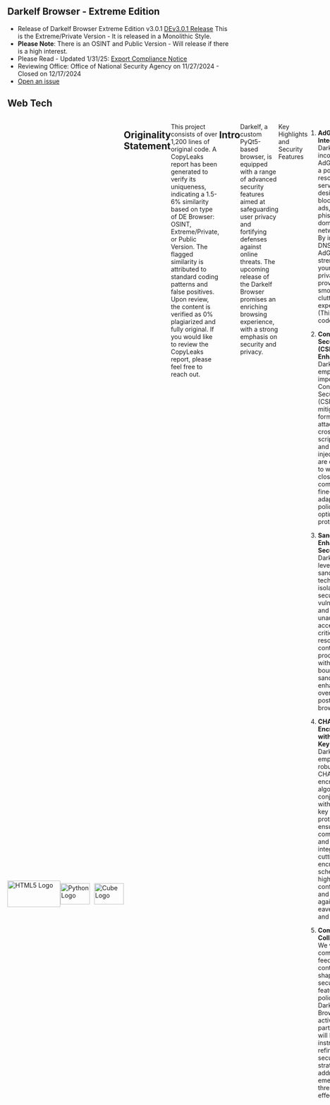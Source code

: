 ## Darkelf Browser - Extreme Edition 
- Release of Darkelf Browser Extreme Edition v3.0.1 [DEv3.0.1 Release](https://github.com/Darkelf2024/Darkelf-Browser/blob/main/Darkelf%20Extreme.py) This is the Extreme/Private Version - It is released in a Monolithic Style.
- **Please Note**: There is an OSINT and Public Version - Will release if there is a high interest.
- Please Read - Updated 1/31/25: [Export Compliance Notice](ExportComplianceNotice.md)
- Reviewing Office: Office of National Security Agency on 11/27/2024 - Closed on 12/17/2024
- [Open an issue](https://github.com/Darkelf2024/Darkelf-Browser/issues)


## Web Tech
<div style="display: flex;">

<div style="display:flex; align-items:center;">
    <img src="https://www.freepnglogos.com/uploads/html5-logo-png/html5-logo-devextreme-multi-purpose-controls-html-javascript-3.png" width="120" height="60" alt="HTML5 Logo">
    <img src="https://s3.dualstack.us-east-2.amazonaws.com/pythondotorg-assets/media/community/logos/python-logo-only.png" alt="Python Logo" style="width:67px; height:48px; margin-right:10px;">
    <img src="https://pypi.org/static/images/white-cube.2351a86c.svg" width="67" height="48" alt="Cube Logo">
</div>

## Originality Statement
This project consists of over 1,200 lines of original code. A CopyLeaks report has been generated to verify its uniqueness, indicating a 1.5-6% similarity based on type of DE Browser: OSINT, Extreme/Private, or Public Version. The flagged similarity is attributed to standard coding patterns and false positives. Upon review, the content is verified as 0% plagiarized and fully original.
If you would like to review the CopyLeaks report, please feel free to reach out.

## Intro

Darkelf, a custom PyQt5-based browser, is equipped with a range of advanced security features aimed at safeguarding user privacy and fortifying defenses against online threats. The upcoming release of the Darkelf Browser promises an enriching browsing experience, with a strong emphasis on security and privacy.

Key Highlights and Security Features
1. **AdGuard DNS Integration:** Darkelf Browser incorporates AdGuard DNS, a powerful DNS resolution service designed to block trackers, ads, and phishing domains at the network level. By intercepting DNS requests, AdGuard DNS strengthens your browsing privacy while providing a smoother and clutter-free experience. (This is in the codebase)

2. **Content Security Policy (CSP) Enhancements:** Darkelf Browser emphasizes the importance of Content Security Policy (CSP) to mitigate various forms of attacks such as cross-site scripting (XSS) and data injection. We are committed to working closely with the community to fine-tune and adapt the CSP policies for optimal protection.

3. **Sandboxing for Enhanced Security:** Darkelf Browser leverages sandboxing techniques to isolate potential security vulnerabilities and prevent unauthorized access to critical system resources. By containing processes within secure boundaries, sandboxing enhances the overall security posture of the browser.

4. **CHACHA20 Encryption with x25519 Key Exchange:** Darkelf Browser employs the robust CHACHA20 encryption algorithm in conjunction with the x25519 key exchange protocol to ensure secure communication and data integrity. This cutting-edge encryption scheme offers a high level of confidentiality and protection against eavesdropping and tampering.

5. **Community Collaboration:** We value community feedback and contributions in shaping the security features and policies of Darkelf Browser. Your active participation will be instrumental in refining our security strategies and addressing emerging threats effectively.

As we prepare for the imminent release of Darkelf Browser, our team is dedicated to delivering a secure and privacy-focused browsing environment that empowers users to explore the web with confidence. Stay tuned for updates and join us in our mission to create a safer online ecosystem for all users.

## Table of Contents
- [Attribution](Attribution.md)
- [BrowserAudit](BrowserAudit.md)
- [Encryption](Encryption.md)
- [Overview](Overview.md)
- [QSettings](QSettings.md)
- [LICENSE](LICENSE)
- [Copyright](Copyright.md)
- [Darkelf vs Tor](DarkelfvTor.md)
- [Darkelf Installation Guide](DarkelfInstallationGuide.md)
- [OSINT Resources](https://github.com/Darkelf2024/Darkelf-Browser/blob/main/OSINT%20Resources.md)
- [No JavaScript Websites](NoJavaScriptWebsites.md)
- [FAQ](FAQ.md)

## Systems
- MAC OS - Ready
- Linux - Ready
- Windows - Ready

## Variations/Types
- Darkelf Private - Extreme Privacy
- Darkelf Browser: OSINT & Public Version on stanby - Released if interested 
- Each Browser/Type - Can be modified within the python code
- Pick a style

## Modify Settings 
Users can modify and tweak these settings in the codebase 

- True = Enabled 
- False = Disabled 

1. [Sandbox Settings](https://github.com/Darkelf2024/Darkelf-Browser/blob/main/Sandbox%20Settings.py)
2. [Initialize Settings](https://github.com/Darkelf2024/Darkelf-Browser/blob/main/Initialize%20Settings.py)
3. [QWebEngine Profile Settings](https://github.com/Darkelf2024/Darkelf-Browser/blob/main/QWebEngine%20Profile%20Settings.py)

## Security Features

### Sandboxing
Darkelf Browser implements sandboxing technology to provide an additional layer of security:

- **Isolated Environment**: Each browsing session is isolated from the system, preventing malicious code from affecting other parts of the browser or the device.
- **Enhanced Security**: Sandboxing helps mitigate the impact of potential security vulnerabilities by containing threats within the browser's sandboxed environment.
- **Protection Against Exploits**: By confining processes to a sandbox, Darkelf Browser reduces the risk of exploits and unauthorized access to sensitive system resources.

### Custom Ad Blocker
- **Enabled by Default**: Darkelf Browser comes with a custom ad blocker enabled by default, ensuring an ad-free browsing experience.
- **Updated Adblock Rules**: Regularly fetches and updates adblock rules from multiple trusted sources to effectively block ads and trackers.

### Content Security Policy (CSP)
- **Strict Security Policies**: Sets strict content security policies to prevent cross-site scripting (XSS), clickjacking, and other code injection attacks.

### HTTPS Enforcement
- **Automatic Upgrades**: Automatically upgrades HTTP requests to HTTPS to ensure encrypted communication whenever possible.
- **Secure Browsing**: Ensures that your data is encrypted and protected from eavesdropping.

### Anti-Fingerprinting
- **Reduced Tracking**: Reduces the amount of information available for browser fingerprinting, making it harder to track users across the web.
- **Spoofing Techniques**: Implements various techniques to spoof browser characteristics and protect against fingerprinting.

### Tor Network Integration
- **Anonymous Browsing**: Optional integration with the Tor network for anonymous browsing by routing traffic through multiple nodes to conceal users' IP addresses.
- **Privacy Protection**: Enhances privacy by preventing websites from tracking your real IP address.

### Clear Cookies and Cache on Exit
- **Automatic Clearing**: Clears HTTP cache and cookies when the browser or a tab is closed to prevent tracking and maintain privacy.
- **Enhanced Privacy**: Ensures that no browsing data is left behind after your session ends.

### Additional Features
- **AdGuard DNS Resolver**: Uses AdGuard DNS servers to enhance security and block ads and trackers at the DNS level.
- **Quantum Encryption**: Optional quantum encryption for enhanced security.
- **Custom Web Engine Page**: Implements various security measures such as disabling local storage, blocking JavaScript, and enforcing CSP.
- **Download Manager**: Secure download manager that provides progress updates and ensures safe file downloads.

Darkelf Browser is designed with privacy and security at its core, ensuring a safer and more private browsing experience for all users.

## Encryption Features

- **ChaCha20 Cipher**: 
  A robust symmetric encryption algorithm that ensures data integrity and confidentiality.

- **RSA and X25519**: 
  Asymmetric encryption algorithms used for key exchange and digital signatures, providing an additional layer of security.

- **Quantum Encryption**:
  Option to enable quantum encryption for advanced security against future quantum computing threats. (Research/Testing Phase - Kyber1024/XMSS) - Currently, there is an error with Python 3.12 where key pairs cannot be found. The module is hidden and work is ongoing to resolve this issue.

## Privacy Features

- **JavaScript Control**:
  Allows users to enable or disable JavaScript, reducing the risk of malicious scripts.

- **Cookie Management**:
  Provides the option to enable or disable cookies, offering control over data stored by websites.

- **Geolocation Control**:
  Option to enable or disable geolocation, preventing websites from accessing the user's physical location.

- **Device Orientation and Media Device Blocking**:
  Options to block device orientation sensors and media devices (camera, microphone), preventing websites from accessing this data.

- **Theme**:
  A visually unobtrusive theme to reduce eye strain and potentially avoid drawing attention in low-light environments.

- **Home Page with Integrated Search**:
  A customizable home page with integrated DuckDuckGo search, offering a privacy-focused search engine.

## Additional Features

- **Debounce Resize Function**:
  Efficiently handles resize events to optimize performance.

- **Download Manager**:
  Manages and tracks downloads, providing a secure way to handle file downloads.

- **Security Settings Dialog**:
  A user interface to configure various security settings, such as enabling/disabling JavaScript, Tor network, and encryption options.

- **Toolbar and Menu Bar**:
  Provides quick access to navigation controls, search bar, and security settings.

- **Session Management**:
  Supports restoring the previous session, including tabs and their state, enhancing usability without compromising security.

## Adblock Features 

Darkelf Browser incorporates robust adblocking functionality to enhance privacy and browsing experience:

1. **Domain Blocking**: The `AdblockUrlRequestInterceptor` class blocks requests to specific domains listed in the `blocked_domains` parameter, preventing unwanted content from loading.

2. **Rule-Based Filtering**: Custom rules in the `AdblockUrlRequestInterceptor` class enable filtering based on content type. This includes blocking CSP reports, large media files, and other specified types of requests.

3. **Adblock Pattern Management**: The `load_adblock_list` function aggregates adblock patterns from multiple sources, including popular ad-blocking lists and custom rules for sites like YouTube. Patterns are processed using the `BeautifulSoup` library to handle HTML content effectively.

4. **Tracking Protection**: The `TrackerInterceptor` class prevents requests to known tracking domains. Tracking domains are sourced from JSON files and processed with the `json` module, ensuring comprehensive tracking protection.

## Anti-Fingerprinting Techniques

- **Canvas Fingerprinting Protection**:
  Modifies or blocks the ability of websites to read canvas data. This prevents websites from creating a unique fingerprint based on the rendering of graphics on the user's device.

- **User-Agent Spoofing**:
  Randomizes or standardizes the user-agent string sent to websites, making it difficult to identify the browser and operating system version.

- **WebGL Fingerprinting Protection**:
  Alters or blocks WebGL information to prevent fingerprinting based on the graphics hardware and driver details.

- **Font Fingerprinting Protection**:
  Limits the list of available system fonts exposed to websites, preventing fingerprinting based on the unique set of installed fonts.

- **Media Device Enumeration Blocking**:
  Prevents websites from accessing detailed information about the user's media devices (e.g., cameras, microphones), which can be used for fingerprinting.

- **Timezone Spoofing**:
  Changes or hides the timezone information to prevent websites from determining the user's geographical location based on their timezone.

- **Language and Locale Spoofing**:
  Randomizes or standardizes language and locale settings to prevent fingerprinting based on these attributes.

- **Screen Resolution and Color Depth Spoofing**:
  Modifies or hides screen resolution and color depth information to prevent websites from creating a unique fingerprint based on the display properties of the device.

- **Hardware Concurrency Spoofing**:
  Changes the reported number of logical processors (CPU cores) to prevent fingerprinting based on the hardware concurrency.

- **Audio Fingerprinting Protection**:
  Alters or blocks audio context information to prevent fingerprinting based on the audio hardware and capabilities.

- **Battery Status API Blocking**:
  Blocks access to the Battery Status API, preventing websites from tracking battery levels and charging status, which can be used for fingerprinting.

- **Network Information API Blocking**:
  Blocks access to the Network Information API, preventing websites from accessing network type and speed information, which can be used for fingerprinting.

- **ETag and Cache-Control Manipulation**:
  Modifies or disables ETag headers and cache-control mechanisms to prevent tracking via caching techniques.

## Implementation Details

- **JavaScript Hooks**:
  The browser employs JavaScript hooks to intercept and modify calls to functions and APIs that can be used for fingerprinting, such as `navigator`, `screen`, `document`, and `window` properties.

- **Built-In Features**:
  Built-in features spoof or block fingerprintable attributes dynamically, providing an extra layer of protection.

- **Configuration Options**:
  Provides user-configurable options to enable or disable specific anti-fingerprinting techniques, allowing users to balance privacy and functionality according to their needs.

These techniques collectively reduce the uniqueness of the user's browser environment, making it harder for websites to track users based on their browser and device characteristics.

## Themes

- **Dark Theme**
- **White Theme**

Themes are based on an auto-detection system of user preferences. The browser adapts its theme to match the system-wide preferences set by the user on their operating system.

## Hot Key Functions 

- **Back**
- **Forward**
- **Reload**
- **Zoom In/Out**
- **Add Multiple Tabs**
- **Open/Close Tabs**
- **History Log: Open/Close**
- **Toggle Fullscreen Mode**

## Known Issues & Future Improvements

### 1. Tuta/Proton Login Access Issue
- **Problem**: Login access fails due to a **Content Security Policy (CSP)** issue.
- **Details**: This occurs when website CSP rules block specific scripts or resources, causing login failures.

### 2. Adblockparser Accuracy
- **Problem**: The **adblockparser** tool is not 100% accurate in identifying and blocking all ads and trackers.
- **Details**:
  - The scope of tracker/ad lists needs expansion to include newer or lesser-known domains.
  - Some rules are skipped or misapplied in edge cases.
  - Dynamically loaded content or obfuscated ads pose detection challenges.

### 3. Suggestions for Improvement
- Continuously update and refine filter lists by collaborating with community-maintained projects.
- Enhance parsing algorithms to address modern, complex web structures (e.g., JavaScript-heavy frameworks).
- Conduct additional testing across a wider range of websites to identify and resolve gaps.

---

## Contributions

Contributions and suggestions are always welcome! Feel free to open an issue or submit a pull request to help improve the project.  

### Contributors  
- **Dr. Kevin Moore**: [Darkelf2024](https://github.com/Darkelf2024) Initial work, design, implementation, and additional contributions.  
- **Heapy**: Memory leak testing.  
- **ChatGPT by OpenAI**: Code optimization and error analysis.  

---

## Feedback and Contributions

Your feedback is invaluable to the growth and improvement of **Darkelf Browser**. If you have suggestions, ideas, bug reports, or feature requests, please don’t hesitate to:  
- [Open an issue](https://github.com/Darkelf2024/Darkelf-Browser/issues)
- Reach out directly via the project’s contact channels.  

I actively welcome constructive criticism and diverse perspectives, as they help make **Darkelf Browser** better for everyone. Let’s collaborate to foster a vibrant and supportive community around this project.  

Thank you for your continued support in making **Darkelf Browser** the best it can be!  
